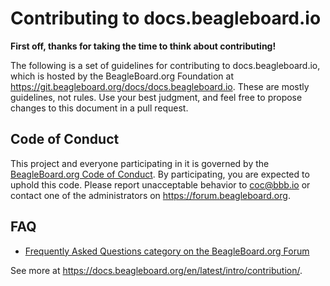 # Contributing to docs.beagleboard.io

**First off, thanks for taking the time to think about contributing!**

The following is a set of guidelines for contributing to docs.beagleboard.io, which is hosted by
the BeagleBoard.org Foundation at https://git.beagleboard.org/docs/docs.beagleboard.io. These are
mostly guidelines, not rules. Use your best judgment, and feel free to propose changes to this
document in a pull request.

## Code of Conduct

This project and everyone participating in it is governed by
the [BeagleBoard.org Code of Conduct](CODE_OF_CONDUCT.md). By participating, you are expected to
uphold this code. Please report unacceptable behavior to [coc@bbb.io](mailto:coc@bbb.io) or
contact one of the administrators on https://forum.beagleboard.org.

## FAQ

* [Frequently Asked Questions category on the BeagleBoard.org Forum](https://forum.beagleboard.org/c/faq/19)

See more at https://docs.beagleboard.org/en/latest/intro/contribution/.
